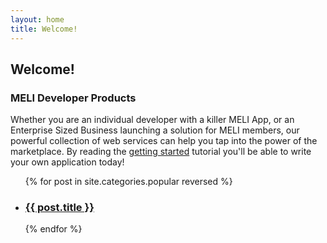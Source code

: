 ```yaml
---
layout: home
title: Welcome!
---
```

## Welcome!
### MELI Developer Products
Whether you are an individual developer with a killer MELI App, or an Enterprise Sized Business launching a solution for MELI members, our powerful collection of web services can help you tap into the power of the marketplace.
By reading the [getting started](/getting-started) tutorial you'll be able to write your own application today!

<ul class="posts ch-g1">
  {% for post in site.categories.popular reversed %}
    <li>
      <a href="{{ post.url }}">
        <h3>{{ post.title }}</h3>
      </a>
    </li>
  {% endfor %}
</ul>


